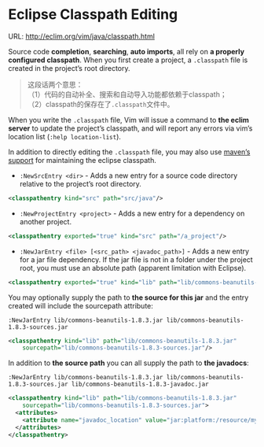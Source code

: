 # Eclipse Classpath Editing

URL: http://eclim.org/vim/java/classpath.html

Source code **completion**, **searching**, **auto imports**, all rely on **a properly configured classpath**. When you first create a project, a `.classpath` file is created in the project’s root directory.

> 这段话两个意思：  
> （1）代码的自动补全、搜索和自动导入功能都依赖于classpath；  
> （2）classpath的保存在了`.classpath`文件中。

When you write the `.classpath` file, Vim will issue a command to **the eclim server** to update the project’s classpath, and will report any errors via vim’s location list (`:help location-list`).

In addition to directly editing the `.classpath` file, you may also use [maven’s support](http://eclim.org/vim/java/classpath.html#classpath-maven) for maintaining the eclipse classpath. 

- `:NewSrcEntry <dir>` - Adds a new entry for a source code directory relative to the project’s root directory.

```xml
<classpathentry kind="src" path="src/java"/>
```

- `:NewProjectEntry <project>` - Adds a new entry for a dependency on another project.

```xml
<classpathentry exported="true" kind="src" path="/a_project"/>
```

- `:NewJarEntry <file> [<src_path> <javadoc_path>]` - Adds a new entry for a jar file dependency. If the jar file is not in a folder under the project root, you must use an absolute path (apparent limitation with Eclipse).

```xml
<classpathentry exported="true" kind="lib" path="lib/commons-beanutils-1.8.3.jar"/>
```

You may optionally supply the path to **the source for this jar** and the entry created will include the sourcepath attribute:

```vim
:NewJarEntry lib/commons-beanutils-1.8.3.jar lib/commons-beanutils-1.8.3-sources.jar
```

```xml
<classpathentry kind="lib" path="lib/commons-beanutils-1.8.3.jar"
    sourcepath="lib/commons-beanutils-1.8.3-sources.jar"/>
```

In addition to **the source path** you can all supply the path to **the javadocs**:

```vim
:NewJarEntry lib/commons-beanutils-1.8.3.jar lib/commons-beanutils-1.8.3-sources.jar lib/commons-beanutils-1.8.3-javadoc.jar
```

```xml
<classpathentry kind="lib" path="lib/commons-beanutils-1.8.3.jar"
    sourcepath="lib/commons-beanutils-1.8.3-sources.jar">
  <attributes>
    <attribute name="javadoc_location" value="jar:platform:/resource/my_project/lib/commons-beanutils-1.8.3-javadoc.jar"/>
  </attributes>
</classpathentry>
```





